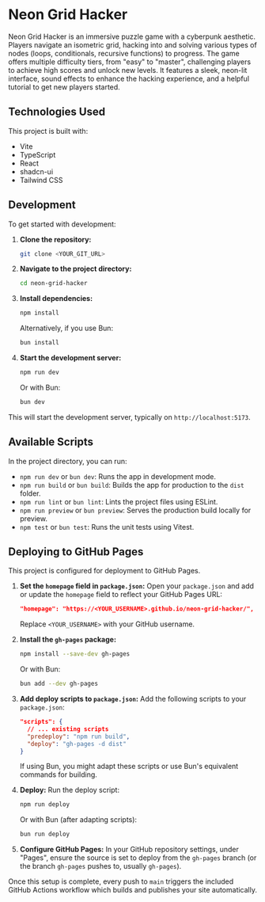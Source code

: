 # Neon Grid Hacker

Neon Grid Hacker is an immersive puzzle game with a cyberpunk aesthetic. Players navigate an isometric grid, hacking into and solving various types of nodes (loops, conditionals, recursive functions) to progress. The game offers multiple difficulty tiers, from "easy" to "master", challenging players to achieve high scores and unlock new levels. It features a sleek, neon-lit interface, sound effects to enhance the hacking experience, and a helpful tutorial to get new players started.

## Technologies Used

This project is built with:

- Vite
- TypeScript
- React
- shadcn-ui
- Tailwind CSS

## Development

To get started with development:

1.  **Clone the repository:**
    ```sh
    git clone <YOUR_GIT_URL>
    ```
2.  **Navigate to the project directory:**
    ```sh
    cd neon-grid-hacker
    ```
3.  **Install dependencies:**
    ```sh
    npm install
    ```
    Alternatively, if you use Bun:
    ```sh
    bun install
    ```
4.  **Start the development server:**
    ```sh
    npm run dev
    ```
    Or with Bun:
    ```sh
    bun dev
    ```

This will start the development server, typically on `http://localhost:5173`.

## Available Scripts

In the project directory, you can run:

- `npm run dev` or `bun dev`: Runs the app in development mode.
- `npm run build` or `bun build`: Builds the app for production to the `dist` folder.
- `npm run lint` or `bun lint`: Lints the project files using ESLint.
- `npm run preview` or `bun preview`: Serves the production build locally for preview.
- `npm test` or `bun test`: Runs the unit tests using Vitest.

## Deploying to GitHub Pages

This project is configured for deployment to GitHub Pages.

1.  **Set the `homepage` field in `package.json`:**
    Open your `package.json` and add or update the `homepage` field to reflect your GitHub Pages URL:
    ```json
    "homepage": "https://<YOUR_USERNAME>.github.io/neon-grid-hacker/",
    ```
    Replace `<YOUR_USERNAME>` with your GitHub username.

2.  **Install the `gh-pages` package:**
    ```sh
    npm install --save-dev gh-pages
    ```
    Or with Bun:
    ```sh
    bun add --dev gh-pages
    ```

3.  **Add deploy scripts to `package.json`:**
    Add the following scripts to your `package.json`:
    ```json
    "scripts": {
      // ... existing scripts
      "predeploy": "npm run build",
      "deploy": "gh-pages -d dist"
    }
    ```
    If using Bun, you might adapt these scripts or use Bun's equivalent commands for building.

4.  **Deploy:**
    Run the deploy script:
    ```sh
    npm run deploy
    ```
    Or with Bun (after adapting scripts):
    ```sh
    bun run deploy 
    ```

5.  **Configure GitHub Pages:**
    In your GitHub repository settings, under "Pages", ensure the source is set to deploy from the `gh-pages` branch (or the branch `gh-pages` pushes to, usually `gh-pages`).

Once this setup is complete, every push to `main` triggers the included GitHub Actions workflow which builds and publishes your site automatically.

